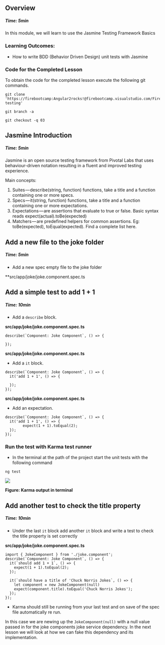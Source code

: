 ## Overview  
##### Time: 5min

In this module, we will learn to use the Jasmine Testing Framework Basics

### Learning Outcomes:
- How to write BDD (Behavior Driven Design) unit tests with Jasmine

### Code for the Completed Lesson
To obtain the code for the completed lesson execute the following git commands.

```
git clone 'https://firebootcamp:Angular2rocks!@firebootcamp.visualstudio.com/FireBootCamp.Angular/_git/firebootcamp-testing'

git branch -a

git checkout -q 03 
```

## Jasmine Introduction
##### Time: 5min

Jasmine is an open source testing framework from Pivotal Labs that uses behaviour-driven notation resulting in a fluent and improved testing experience.

Main concepts:
1. Suites — describe(string, function) functions, take a title and a function containing one or more specs.
2. Specs — it(string, function) functions, take a title and a function containing one or more expectations.
3. Expectations — are assertions that evaluate to true or false. Basic syntax reads expect(actual).toBe(expected)
4. Matchers — are predefined helpers for common assertions. Eg: toBe(expected), toEqual(expected). Find a complete list here.

## Add a new file to the joke folder
##### Time: 5min

- Add a new spec empty file to the joke folder

**src/app/joke/joke.component.spec.ts

## Add a simple test to add 1 + 1
##### Time: 10min

- Add a `describe` block.

**src/app/joke/joke.component.spec.ts**
```
describe(`Component: Joke Component`, () => {

});
```

**src/app/joke/joke.component.spec.ts**
- Add a `it` block.

```
describe(`Component: Joke Component`, () => {
  it('add 1 + 1', () => {

  });
});

```

**src/app/joke/joke.component.spec.ts**
- Add an expectation.

```
describe(`Component: Joke Component`, () => {
  it('add 1 + 1', () => {
        expect(1 + 1).toEqual(2);
  });
});

```

### Run the test with Karma test runner
- In the terminal at the path of the project start the unit tests with the following command
```
ng test
```

![](https://firebootcamp.ghost.io/content/images/2017/02/2017-02-21_22-27-45.jpg)

**Figure: Karma output in terminal**

## Add another test to check the title property 
##### Time: 10min

- Under the last `it` block add another `it` block and write a test to check the title property is set correctly


**src/app/joke/joke.component.spec.ts**
```
import { JokeComponent } from './joke.component';
describe(`Component: Joke Component`, () => {  
  it(`should add 1 + 1`, () => {
    expect(1 + 1).toEqual(2);
  });

  it(`should have a title of 'Chuck Norris Jokes`, () => {
    let component = new JokeComponent(null)
    expect(component.title).toEqual('Chuck Norris Jokes');
  });
});

```
- Karma should still be running from your last test and on save of the spec file automatically re run.

In this case we are newing up the `JokeComponent(null)` with a null value passed in for the joke components joke service dependency. In the next lesson we will look at how we can fake this dependency and its implementation.

